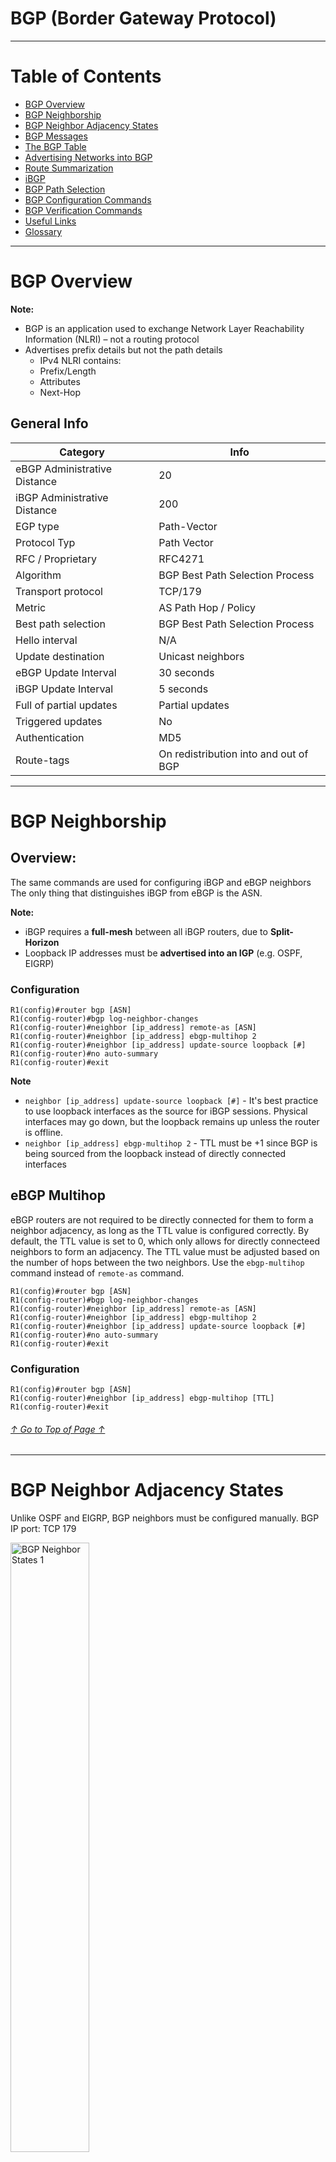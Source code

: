 <a id="topofpage"></a>

# BGP (Border Gateway Protocol)

---

# Table of Contents

- [BGP Overview](#bgp-overview)
- [BGP Neighborship](#bgp-neighborship)
- [BGP Neighbor Adjacency States](#bgp-neighbor-adjacency-states)
- [BGP Messages](#bgp-messages)
- [The BGP Table](#the-bgp-table)
- [Advertising Networks into BGP](#advertising-networks-into-bgp)
- [Route Summarization](#route-summarization)
- [iBGP](#ibgp)
- [BGP Path Selection](#bgp-path-selection)
- [BGP Configuration Commands](#bgp-configuration-commands)
- [BGP Verification Commands](#bgp-verification-commands)
- [Useful Links](#useful-links)
- [Glossary](#glossary)

---

# BGP Overview

**Note:**
- BGP is an application used to exchange Network Layer Reachability Information (NLRI) – not a routing protocol
- Advertises prefix details but not the path details
  - IPv4 NLRI contains:
  - Prefix/Length
  - Attributes
  - Next-Hop
 
## General Info

Category | Info 
---|---
eBGP Administrative Distance | 20
iBGP Administrative Distance | 200
EGP type | Path-Vector
Protocol Typ | Path Vector
RFC / Proprietary | RFC4271
Algorithm | BGP Best Path Selection Process
Transport protocol | TCP/179
Metric | AS Path Hop / Policy
Best path selection | BGP Best Path Selection Process
Hello interval | N/A
Update destination | Unicast neighbors
eBGP Update Interval | 30 seconds
iBGP Update Interval | 5 seconds
Full of partial updates | Partial updates
Triggered updates | No
Authentication | MD5
Route-tags | On redistribution into and out of BGP

---

# BGP Neighborship

## Overview:

The same commands are used for configuring iBGP and eBGP neighbors
The only thing that distinguishes iBGP from eBGP is the ASN.

**Note:**
- iBGP requires a **full-mesh** between all iBGP routers, due to **Split-Horizon**
- Loopback IP addresses must be **advertised into an IGP** (e.g. OSPF, EIGRP)

### Configuration

```
R1(config)#router bgp [ASN]
R1(config-router)#bgp log-neighbor-changes
R1(config-router)#neighbor [ip_address] remote-as [ASN]
R1(config-router)#neighbor [ip_address] ebgp-multihop 2
R1(config-router)#neighbor [ip_address] update-source loopback [#]
R1(config-router)#no auto-summary
R1(config-router)#exit
```

**Note**
- `neighbor [ip_address] update-source loopback [#]` - It's best practice to use loopback interfaces as the source for iBGP sessions. Physical interfaces may go down, but the loopback remains up unless the router is offline.
- `neighbor [ip_address] ebgp-multihop 2` - TTL must be +1 since BGP is being sourced from the loopback instead of directly connected interfaces

## eBGP Multihop

eBGP routers are not required to be directly connected for them to form a neighbor adjacency, as long as the TTL value is configured correctly.
By default, the TTL value is set to 0, which only allows for directly connecteed neighbors to form an adjacency. 
The TTL value must be adjusted based on the number of hops between the two neighbors.
Use the `ebgp-multihop` command instead of `remote-as` command.

```
R1(config)#router bgp [ASN]
R1(config-router)#bgp log-neighbor-changes
R1(config-router)#neighbor [ip_address] remote-as [ASN]
R1(config-router)#neighbor [ip_address] ebgp-multihop 2
R1(config-router)#neighbor [ip_address] update-source loopback [#]
R1(config-router)#no auto-summary
R1(config-router)#exit
```

### Configuration

```
R1(config)#router bgp [ASN]
R1(config-router)#neighbor [ip_address] ebgp-multihop [TTL]
R1(config-router)#exit
```

###### [↑ Go to Top of Page ↑](#topofpage)

---

# BGP Neighbor Adjacency States

Unlike OSPF and EIGRP, BGP neighbors must be configured manually.
BGP IP port: TCP 179

<img src="https://github.com/darapi/StudyNotes/blob/master/images/BGP-Neighbor-States.jpg" alt="BGP Neighbor States 1" width="50%" height="50%">

<img src="https://github.com/darapi/StudyNotes/blob/master/images/BGP%20nghbr%20states.jpg" alt="BGP Neighbor States 2" width="50%" height="50%">

**1. Idle** - (Verifies route to neighbor)

- Waits for the `Start Event`
  - When a new BGP neighbor is configured
  - When a BGP peer session is reset
- Resets `ConnectRetry` timer
- Looks in RIB for route to reach neighbor
- Starts TCP 3-Way Handshake
- Continues to listen for a connection from neighbor

**2. Connect** - (Completes TCP 3-Handshake)

- Waits for completion of TCP 3-Way Handshake
  - If fails, goes into ***Active*** state. 
- If `ConnectRetry` timer expires:
  - Remains in ***Connect*** state
  - Attempts TCP 3-Way Handshake again
  - Resets the `ConnectRetry` timer
- Any other issues that may occur puts it back to ***Idle*** state
- Sends `Open` message with BGP parameters

**3. Active** - (Skipped if Connect state passes)

- Completes another TCP 3-Way Handshake
- If `ConnectRetry` timer expires, it will go back to ***Connect*** state
- Listens for incoming connections
 
**4. OpenSent** - (Open message sent to neighbor)

- Expects to receive an `Open` message
  - Contains parameters: BGP version number, ASN, etc.
  - If mismatch, replies with `Notification` message and goes back to ***Idle*** state
- Decides to use eBGP or iBGP depending on ASN in the `Open` message
- If successful, sends `Keepalive` message
- Negotiates `Hold Timer` (lowest value selected)
  - If expires, sends `Notification` message + error code & goes back to ***Idle*** state
- If TCP session fails, goes back to ***Active*** state

**5. OpenConfirm** - (Neighbor replied with Open message)

- Waits to recveive `Keepalive` messages, and keep sending them
- Resets `Hold` timer
- If `Notification` message received, goes back to ***Idle*** state

**6. Established** - (Adjacency established)

- Adjacency complete
- Sends update packets, exchanging routing info
- `Hold` timer reset everytime `Keepalive` is received
- If `Notification` message is received, goes back to ***Idle*** state

### Verification

Command | Expected Output
--- | ---
`debug ip bgp` | Step-by-step process of BGP neighborship

<img src="https://github.com/darapi/StudyNotes/blob/master/images/bgp_debug.jpg" alt="BGP Debug output">

###### [↑ Go to Top of Page ↑](#topofpage)

---

# BGP Messages

## Overview

BGP uses different messages type to establish and exchange info with neighbor:

- [Open Message](#open-message)
- [Update Message](#update-message)
- [Keepalive Message](#keepalive-message)
- [Notification Message](#notification-message)

All BGP messages have a fixed-size header and a "type" field to identify the message type.

### Open Message

Open messages contains info about the router and is used to establish a BGP session. This is done after the TCP 3-Way Handshake. Parameters must be accepted by both routers.

Field | Description 
--- | ---
`Marker` | MD5 Authentication; All 1's = active; All f's = disabled.
`Version` | Current BGP version is 4 (RFC 4271)
`My AS` | ASN of the router. Determines iBGP or eBGP
`Keepalive` | Sent every X seconds, notifying neighbor that router is still "up". Cisco IOS default value is 60 seconds.
`Hold Time` | If `keepalive` message not received before `Hold Time` expires, session is removed. Default value for Cisco IOS is 180 seconds. BGP uses lowest configured hold down timer. Typically 3 times the value of the Keepalive timer.
`BGP Identifier` | Local BGP RID, elected same way as OSPF. 1. RID configured via `bgp router-id` command, 2. highest IP on loopback, 3. highest IP on physical interface.
`Optimal Parameters` | For future upgrades to BGP protocol, so that they won't have to create a new BGP version. Includes MP-BGP, Route Refres, 4-octet AS numbers.

<img src="https://github.com/darapi/StudyNotes/blob/master/images/xwireshark-capture-bgp-open-message.png" alt="BGP Open Message Packet Capture">

### Update Message

Used to exchange routing info, after neighborship has been established.
- Info about **NLRI (Network Layer Reachability Information)** - BGP version of a prefix

Info | Descripton
--- | ---
`Withdrawn Route Length` | Shows length of the `Withdrawn Routes` field in bytes. When set to 0, there are no routes withdrawn and the Withdrawn Routes field will not show up.
`Withdrawn Routes` | Shows all the prefixes that should be removed from BGP table
`Total Path Attribute Length` | Total length of the `Path Attributes` field
`Path Attributes` | e.g. origin, as_path, next_hop, med, local preference, etc Stored in TLV-format (Type, Length, Value).

BGP Attirbute Flag | Descripton
--- | ---
`Optional` | when the attribute is well-known this bit is set to 0, when its optional it is set to 1
`Transitive` | when an optional attribute is non-transitive this bit is set to 0, when it is transitive it is set to 1
`Partial` | when an optional attribute is complete this bit is set to 0, when it’s partial it is set to 1
`Extended Length` | when the attribute length is 1 octet it is set to 0, for 2 octets it is set to 1. This extended length flag may only be used if the length of the attribute value is greater than 255 octets

<img src="https://github.com/darapi/StudyNotes/blob/master/images/xwireshark-capture-bgp-update-route-message.png" alt="BGP Update Message Packet Capture">

<img src="https://github.com/darapi/StudyNotes/blob/master/images/xwireshark-capture-bgp-update-withdrawn-message.png" alt="BGP Update Message Withdrawn Route Packet Capture">

### Keepalive Message

Sent every 60 seconds to notify neighbor that local router is still "up". If Keepalive Message is not received before the Hold Timer expires (3 x 60 = default 180 seconds), will remove routes from that BGP neighbor.

<img src="https://github.com/darapi/StudyNotes/blob/master/images/xwireshark-capture-bgp-keepalive-message.png" alt="BGP Keepalive Message Packet Capture">

### Notification Message

Sent when an error occurs, resulting in termination of BGP adjacency.
- TCP session will be cleared
- All entries from this BGP neighbor will be removed from BGP table 
- Update messages with route withdrawals will be sent to other BGP neighbors

**BGP Eror codes**
- Message header error
- Open message error
- Update message error

**BGP Subtype Error Codes**
- Unsupported version number
- Bad peer AS
- Bad BGP identifier
- Unsupported optional parameter
- Unacceptable hold time

List of BGP Error codes can be found on <a href="https://www.iana.org/assignments/bgp-parameters/bgp-parameters.xhtml#bgp-parameters-3">IANA - BGP Error (Notification) Codes</a>

<img src="https://github.com/darapi/StudyNotes/blob/master/images/xwireshark-capture-bgp-notification-message.png" alt="BGP Notification Message Packet Capture">

###### [↑ Go to Top of Page ↑](#topofpage)

---

# The BGP Table

The command `show ip bgp` will display the paths that BGP has learned.
Each path will have a status code.

Status Code | Description
--- | ---
`*` | This is a valid route and that BGP is able to use it
`>` | This entry has been selected as the best path
`*>` | This is a valid route and the best path. It will appear in the routing table `show ip route bgp`
`s` | ***Surpressed*** - BGP knows the network but won’t advertise it, this can occur when the network is part of a summary.
`d` | ***Damped*** -  BGP doesn’t advertise this network because it was flapping too often (network appears, disapears, appears, etc.) so it got a penalty.
`h` | ***History*** - BGP learned this network but doesn’t have a valid route at the moment.
`r` | ***RIB-failure*** - BGP learned this network but didn’t install it in the routing table. This occurs when another routing protocol with a lower administrative distance also learned it.
`s` | ***Suppressed*** - this is used for non-stop forwarding, this entry has to be refreshed when the remote BGP neighbor has returned.
`i` | ***Internal*** - Advertised into BGP using the `network` command
`?` | ***Redistributed*** into BGP
`e` | EGP (Legacy status code)

###### [↑ Go to Top of Page ↑](#topofpage)

---

# Advertising Networks into BGP

## Overview

There are two ways to advertise networks into BGP:
- [Method 1: Network Command](#method-1network-command)
- [Method 2: Redistribution](#method-2redistribution)

## Method 1: Network Command

### Overview:

The `network` command in BGP functions similar to OSPF, except a few differences:
- Auto-Summary is disabled by default. The exact network and subnet mask must be entered. See [Route Summarization](#route-summarization)
- Uses subnet mask instead of wildcard mask

### Configuration

```
! - Advertise a network that is directly connected:
R1(config)#router bgp [ASN]
R1(config-router)#network [ip_address] mask [subnet-mask]
R1(config-router)#exit

! ---

! - Advertise a discarded route:
! - Done by configuring a static route
R1(config)#ip route [ip_address] [subnet-mask] null 0
```

**Note**
- `network [ip_address] mask [subnet-mask]` must have the exact network and subnet mask because auto-summarization is disabled by default (unless it is enabled)

### Verification

Command | Expected Output
--- | ---
`show running-config bgp` | The `network` commands you just entered.
`show ip bgp [ip_address]` | ---
`show ip route [ip_address]` | Advertised routes appear in the RIB


## Method 2: Redistribution

Routes can be redistributed from another protocol (e.g. OSPF, EIGRP) into BGP.

### Configuration

```
R1(config)#router bgp [ASN]
R1(config-router)#redistribute [ospf/eigrp] [PID/ASN]
```

**Note**:
- `redistribute [ospf/eigrp] [PID/ASN]` - will redistribute ***all*** OSPF/EIGRP routes into BGP.

### Verification

Command | Expected Output
--- | ---
`show ip route [ip_address]` | Route appears as "directly connected" on local router
`show ip bgp` | Network has next-hop `0.0.0.0` on local router's BGP table
`show ip bgp [ip_address]` | Network is learned by other routers

###### [↑ Go to Top of Page ↑](#topofpage)

---

# Route Summarization

## Overview

By default, route summarization is *disabled* and a network will not be advetised into BGP unless an *exact match* already exists in the routing table.

Benefits of route summarization:
- Conserves router resources
- Reduces size of routing table, accelerating best-path calculation
- Hides route flaps from downstream routers, enhancing stability

There are three methods to BGP route summarization:
- [Method 1: Aggregate Address](#method-1-aggregate-address)
- [Method 2: Manual](#method-2-manual)
- [Method 3: Auto-Summary](#method-3-auto-summary)

## Method 1: Aggregate Address

### Overview

The `network` command is used to enter each individual network (with exact prefix and mask).
Those networks can then be summarized using the `aggregate-address` command. This will only summarize the configured subnets that fall within range of the summarized prefix.

### Configuration

```
R1(config)#router bgp [ASN]
R1(config-router)#network [address_1] mask [subnet_mask]
R1(config-router)#network [address_2] mask [subnet_mask]
R1(config-router)#network [address_3] mask [subnet_mask]
R1(config-router)#aggregate-address [summarized_prefix] [summarized_mask] summary-only
R1(config-router)#exit
```

### Verification

Command | Expected Output
--- | ---
`show ip bgp  ` | Status code for summarized route is `*>`, and for individual routes `s>`


## Method 2: Manual

### Overview

With route-summarization being disabled (by default), a route will not be advertised into BGP unless an exact match is already existing in the RIB. 

The summarized prefix can be manually added to the RIB by configuring a **discarded route**. This will then allow for a summarized prefix to be advertised into BGP via the `network` command.

The purpose of the discarded route:
- For the summarized prefix to appear in the RIB
  - A requirement for the `network` command to advertise the summarized prefix into BGP
- Prevent routing loops
  - Discards packets that don't match more specific entries in the RIB
  - Note: Think of this as the RIB version of an ACL; permits specific subnets and discards all else within the summarized range

### Configuration

```
R1(config)#ip route [summarized_prefix] [summarized_mask] null0

R1(config)#router bgp [ASN]
R1(config-router)#network [summarized_prefix] mask [summarized_mask]
R1(config-router)#exit
```

### Verification

Command | Expected Output
--- | ---
`show ip route [ip_address]` | The discarded route appears in the routing table
`show ip bgp [ip_address]` | The advertised summarized route appears in the BGP table


## Method 3: Auto-Summary

### Overview

This is disabled by default. If it is enabled, BGP will automatically advertise the classful network, if the classful network or a subnet of this network exists in the routing table.

### Configuration

```
R1(config)#router bgp [ASN]
R1(config-router)#auto-summary
R1(config-router)#exit
```

### Verification

Command | Expected Output
--- | ---
`show running-config bgp` | The `no auto-summary` command is configured under BGP.
`show ip bgp` | The classful network will apear.

###### [↑ Go to Top of Page ↑](#topofpage)

---

# iBGP

## Overview:

- Used in a transit AS to advertise internet prefixes between other autonomous systems
- Is capable of handling the internet routing table, unlike an IGP (e.g. OSPF, EIGRP)
- iBGP does not require routers to be directly connected to form a neighborship
  - An IGP stil needs to be configured for routers to be able to communicate with eachother


Why use iBGP instead of an IGBP
- Scalability
  - IGBP utilize too many resources

- Has more ways to filter peers than IGPs (for controllng what you advertise adn receive)
- Slower convergence than IGPs

### Configuration

```
! - 1. Configure an IGP so that routers within the AS can communicate
! - 2. Configure iBGP neighborship
R1(config)#router bgp [ASN]
R1(config-router)#neighbor [ip_address] remote-as [ASN]
R1(config-router)#neighbor [ip_address] update-source loopback [#]
R1(config-router)#neighbor [ip_address] next-hop-self
R1(config-router)#exit
```
**Note**:
- `#neighbor [ip_address] update-source loopback [#]` - It's best practice to use loopback interfaces with iBGP. Physical interfaces may go down, but a loopback will not go down unless the router is down. The loopback IP will be source for the iBGP session.
- `neighbor [ip_address] next-hop-self` - The iBGP router that learns a prefix from an eBGP router, will advertise it to other iBGP routers with a next-hop address of the eBGP router. The other iBGP routers will not know how to reach the eBGP router so the prefix will not be installed in their routing table. This command tells other iBGP routers that to reach the eBGP router (that's advertising the prefix), to go through the local iBGP router. Other iBGP routers  will know how to reach the local iBGP router because it's loopback will be advertised via an IGP.

###### [↑ Go to Top of Page ↑](#topofpage)

---


# BGP Path Selection

Preference | Notes
--- | --- 
If next-hop is inaccessible - ignore route | ---
Highest `weight` | Cisco proprietarry; local to router; default value is 0 for routes not originated by local router.
Highest `LOCAL_PREF` | Used within AS; default value is 100. If a route in BGP table has no `LOCAL_PREF` value, that means it's a 100.
Routes originated by self | Has next-hop of 0.0.0.0 in BGP table.
Shortest `AS_Path` | ---
Lowest Origin | IGP < EGP < Incomplete
Lowest `MED` | MED is exchanged between AS's; MED comparisode made if neighboring AS is same for all routes considered, unless `bgp always-compare-med` command is enabled.
eBGP over Confederation eBGP over iBGP path | ---
Lowest IGP metric to BGP `NEXT_HOP` | Prefers shortest internal path within the AS to reach destination
Oldest path  | The path that was received first; to minimize flapping.
Lowest RID source  | ---
Lowest neighbor IP address | The tie breaker

---

Attribute | Category | Type
--- | --- | ---
1 | `Origin` | WK-M
2 | `AS_PATH` | WK-M
3 | `NEXT_HOP` | WK-M
4 | `MULTI_EXIT_DISC` | O-NT
5 | `LOCAL_PREF` | WK-M
6 | `ATOMIC-AGGREGATE` | WK-M
7 | `AGGRATOR` | O-T
8 | `COMMUNITY` | O-T
9 | `ORIGINATOR_ID` | O-NT
10 | `CLUSTER_LIST` | O-NT

---

# BGP Configuration Commands

BGP Global Commands | Explanation
--- | ---
`router bgp [ASN]` | The BGP process 
`no synchronization` | ---
`bgp log-neighbor-changes` | ---
`network [ip_address]` | Advertise a (summarized) network into BGP. Summarization must be enabled for this to work.
`network [ip_address] mask [mask]` | Advertise a (not summarized) network into BGP. Must exactly match as found in the RIB, unless summarization is enabled.
`aggregate-address [ip_address] [mask]` | Enables summarization only for prefixes within configured range. Prefix must exists in RIB, and also advertised in BGP with the `network` command.
`aggregate-address summary-only` | ---
`no auto-summary` | Default setting, disables auto-summarization globally.

</br>

BGP Neighbor Commands | Explanation
--- | ---
`neighbor [ip_address] remote-as [ASN]` | Configure a neighbor. The router will also use the ASN to determine if to run iBGP or eBGP
`neighbor [ip_address] shutdown` | Admin shutdown BGP neighbor
`neighbor [ip_address] update-source Loopback[#]` | ---
`neighbor [ip_address] route-reflector-client` | ---
`neighbor [ip_address] next-hop-self` | Informs iBGP router that to get to an eBGP prefix go through "self" (local router)

</br>

Insert prefix in RIB | Explanation
--- | ---
`ip route [ip_address] [mask] null 0` | Inserts a prefix into the RIB so that BGP can advertise a network, if the prefix isn't already in RIB
`interface loopback [#]` | Can be used to isnert a perfix into the RIB so that BGP can advertise the network, if the prefix isn't already in RIB

###### [↑ Go to Top of Page ↑](#topofpage)

---

# BGP Verification Commands

## BGP Neighbor Adjacency
- [x] Verify interfaces are up
- [x] Make sure the BGP routers can reach each other (preferrably loopback)
- [x] BGP packets are sourced from the correct interface (preferrably loopback)
- [x] Multihop is configured for eBGP (if necessary)
- [x] TCP port 179 is not blocked

## BGP Route Advertisements
- [x] Prefix is advertised with `network` command has exact subnet mask as found in RIB
- [x] Prefix being advertised with `network` command exists in the RIB
- [x] If prefix range does not exist in RIB, create a discarded route or loopback interface that falls within range
- [x] If classful networks appear in BGP table, auto-summary might be enabled
- [x] Verify route-maps are not blocking the advertisement of prefixes
- [x] iBGP neighbor adjacencies must be a full-mesh, or use a route-reflector or confederation
- [x] Verify next-hop IP address is reachable, for routes to be installed in RIB

Command | Output
--- | ---
`show run \| section router bgp` | Show all BGP configs on router's running configs
`show ip protocols` | Shows running protocols, filters, and summarization
`show ip bgp summary` | ---
`show ip bgp` | Shows destination, next-hop, weight, path, status code
`show ip bgp \| exclude *` | Show learned routes that have issues; excludes valid routes
`show ip bgp [ip_address]` | Shows possible paths to destination & the *best* path
`show ip bgp neighbors` | ---
`show ip route [ip_address]` | Show a route that is in the routing table
`debug ip packet` | ---
`telnet [ip_address] 179` | Test to see if TCP port 179 is being blocked

###### [↑ Go to Top of Page ↑](#topofpage)

---

# Useful Links:

- <a href="https://www.iana.org/">IANA</a>
- <a href="https://www.iana.org/assignments/ipv4-address-space/ipv4-address-space.xml">IANA IPv4 Address Space Registry</a>
- <a href="https://www.ultratools.com/tools/asnInfo">ASN  Lookup Tool</a>
- <a href="https://www.cidr-report.org/as2.0/">CIDR Report</a>
- <a href="https://www.bgp4.as/looking-glasses">Looking Glass Servers</a>
- <a href="https://www.ciscopress.com/articles/article.asp?p=2756480&seqNum=13">Cisco Press BGP Route Summarization</a>
- <a href="https://www.packetflow.co.uk/cisco-ios-bgp-summarization/#:~:text=In%20short%2C%20when%20auto%2Dsummary,no%20auto%2Dsummary%20enabled)">Packetflow BGP Route Summarization</a>
- <a href="http://thebitbucket.co.uk/ccie/topic-notes/routing/dynamic-routing-protocols/bgp-topic-notes/">The Bit Bucket CCIE Notes</a>
- <a href="https://www.cisco.com/c/en/us/support/docs/ip/border-gateway-protocol-bgp/22166-bgp-trouble-main.html">Cisco - BGP Troubleshooting</a>
- <a href="https://www.iana.org/assignments/bgp-parameters/bgp-parameters.xhtml#bgp-parameters-3">IANA - BGP Error (Notification) Codes</a>

###### [↑ Go to Top of Page ↑](#topofpage)

---

# Glossary:

**BGP (Border Gateway Protocol)**
: EGP used for routing between autonomous systems

**AS (Autonomous System)**
: A collection of networks managed by a single entity or organization

**ASN (Autonomous System Number)**
: Number identifying an AS. Global: 1 - 64511, Private: 64512 – 65535

**ISP (Internet Service Provider)**
: test

**IANA (Internet Assigned Numbers Authority)**
: Organization that assignes public IP addresses. Website: http://www.iana.org/

**RIB (Routing Information Base)**
: The "routing table" that is displayed via `show ip route` command; control plane

**Discarded route**
: A static route that points to a null interface, e.g. ip route `192.168.10.0 255.255.255.0 null0`. Often used to do route summarization in BGP.

**Transit AS**
: An AS that is in between two other autonomous systems

**MED**
: Multi Exit Discriminator

---
  
###### [↑ Go to Top of Page ↑](#topofpage)
